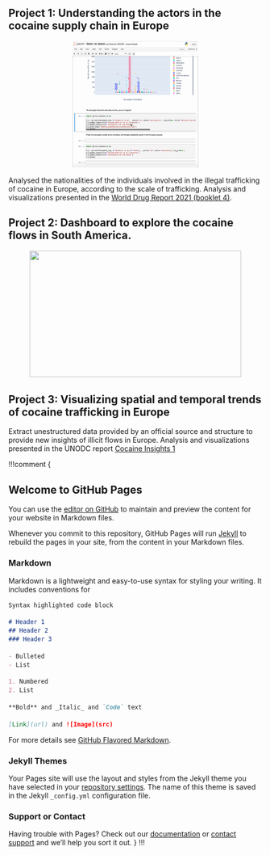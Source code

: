 ## Project 1: Understanding the actors in the cocaine supply chain in Europe
<center>
  <img src="actors_analysis.gif" width="250" height="250"/>
</center>


Analysed the nationalities of the individuals involved in the illegal trafficking of cocaine in Europe, according to the scale of trafficking. Analysis and visualizations presented in the [World Drug Report 2021 (booklet 4)](https://www.unodc.org/unodc/en/data-and-analysis/wdr-2021_booklet-4.html). 

## Project 2: Dashboard to explore the cocaine flows in South America.
<center>
  <img src="dashboard_incidents_SA.gif" width="420" height="250"/>
</center>

## Project 3: Visualizing spatial and temporal trends of cocaine trafficking in Europe
Extract unestructured data provided by an official source and structure to provide new insights of illicit flows in Europe. Analysis and visualizations presented in the UNODC report [Cocaine Insights 1](https://www.unodc.org/documents/data-and-analysis/cocaine/Cocaine_Insights_2021.pdf)


!!!comment
{
## Welcome to GitHub Pages

You can use the [editor on GitHub](https://github.com/alanarroyo/Portfolio/edit/gh-pages/index.md) to maintain and preview the content for your website in Markdown files.

Whenever you commit to this repository, GitHub Pages will run [Jekyll](https://jekyllrb.com/) to rebuild the pages in your site, from the content in your Markdown files.

### Markdown

Markdown is a lightweight and easy-to-use syntax for styling your writing. It includes conventions for

```markdown
Syntax highlighted code block

# Header 1
## Header 2
### Header 3

- Bulleted
- List

1. Numbered
2. List

**Bold** and _Italic_ and `Code` text

[Link](url) and ![Image](src)
```

For more details see [GitHub Flavored Markdown](https://guides.github.com/features/mastering-markdown/).

### Jekyll Themes

Your Pages site will use the layout and styles from the Jekyll theme you have selected in your [repository settings](https://github.com/alanarroyo/Portfolio/settings/pages). The name of this theme is saved in the Jekyll `_config.yml` configuration file.

### Support or Contact


Having trouble with Pages? Check out our [documentation](https://docs.github.com/categories/github-pages-basics/) or [contact support](https://support.github.com/contact) and we’ll help you sort it out.
}
!!!
